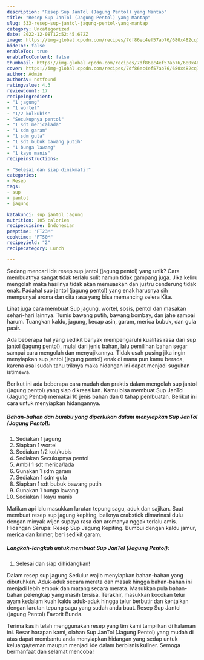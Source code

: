 ```yaml
---
description: "Resep Sup JanTol (Jagung Pentol) yang Mantap"
title: "Resep Sup JanTol (Jagung Pentol) yang Mantap"
slug: 533-resep-sup-jantol-jagung-pentol-yang-mantap
category: Uncategorized
date: 2022-12-08T12:52:45.672Z
image: https://img-global.cpcdn.com/recipes/7df86ec4ef57ab76/680x482cq70/sup-jantol-jagung-pentol-foto-resep-utama.jpg
hideToc: false
enableToc: true
enableTocContent: false
thumbnail: https://img-global.cpcdn.com/recipes/7df86ec4ef57ab76/680x482cq70/sup-jantol-jagung-pentol-foto-resep-utama.jpg
cover: https://img-global.cpcdn.com/recipes/7df86ec4ef57ab76/680x482cq70/sup-jantol-jagung-pentol-foto-resep-utama.jpg
author: Admin
authorAv: notfound
ratingvalue: 4.3
reviewcount: 17
recipeingredient:
- "1 jagung"
- "1 wortel"
- "1/2 kolkubis"
- "Secukupnya pentol"
- "1 sdt mericalada"
- "1 sdm garam"
- "1 sdm gula"
- "1 sdt bubuk bawang putih"
- "1 bunga lawang"
- "1 kayu manis"
recipeinstructions:

- "Selesai dan siap dinikmati!"
categories:
- Resep
tags:
- sup
- jantol
- jagung

katakunci: sup jantol jagung 
nutrition: 105 calories
recipecuisine: Indonesian
preptime: "PT23M"
cooktime: "PT50M"
recipeyield: "2"
recipecategory: Lunch

---
```





Sedang mencari ide resep sup jantol (jagung pentol) yang unik? Cara membuatnya sangat tidak terlalu sulit namun tidak gampang juga. Jika keliru mengolah maka hasilnya tidak akan memuaskan dan justru cenderung tidak enak. Padahal sup jantol (jagung pentol) yang enak harusnya sih mempunyai aroma dan cita rasa yang bisa memancing selera Kita.





Lihat juga cara membuat Sup jagung, wortel, sosis, pentol dan masakan sehari-hari lainnya. Tumis bawang putih, bawang bombay, dan jahe sampai harum. Tuangkan kaldu, jagung, kecap asin, garam, merica bubuk, dan gula pasir.

Ada beberapa hal yang sedikit banyak mempengaruhi kualitas rasa dari sup jantol (jagung pentol), mulai dari jenis bahan, lalu pemilihan bahan segar sampai cara mengolah dan menyajikannya. Tidak usah pusing jika ingin menyiapkan sup jantol (jagung pentol) enak di mana pun kamu berada, karena asal sudah tahu triknya maka hidangan ini dapat menjadi suguhan istimewa.






Berikut ini ada beberapa cara mudah dan praktis dalam mengolah sup jantol (jagung pentol) yang siap dikreasikan. Kamu bisa membuat Sup JanTol (Jagung Pentol) memakai 10 jenis bahan dan 0 tahap pembuatan. Berikut ini cara untuk menyiapkan hidangannya.

<!--inarticleads1-->

##### Bahan-bahan dan bumbu yang diperlukan dalam menyiapkan Sup JanTol (Jagung Pentol):

1. Sediakan 1 jagung
1. Siapkan 1 wortel
1. Sediakan 1/2 kol/kubis
1. Sediakan Secukupnya pentol
1. Ambil 1 sdt merica/lada
1. Gunakan 1 sdm garam
1. Sediakan 1 sdm gula
1. Siapkan 1 sdt bubuk bawang putih
1. Gunakan 1 bunga lawang
1. Sediakan 1 kayu manis


Matikan api lalu masukkan larutan tepung sagu, aduk dan sajikan. Saat membuat resep sup jagung kepiting, baiknya crabstick dimarinasi dulu dengan minyak wijen supaya rasa dan aromanya nggak terlalu amis. Hidangan Serupa: Resep Sup Jagung Kepiting. Bumbui dengan kaldu jamur, merica dan krimer, beri sedikit garam. 

<!--inarticleads2-->

##### Langkah-langkah untuk membuat Sup JanTol (Jagung Pentol):


1. Selesai dan siap dihidangkan!

Dalam resep sup jagung Sedulur wajib menyiapkan bahan-bahan yang dibutuhkan. Aduk-aduk secara merata dan masak hingga bahan-bahan ini menjadi lebih empuk dan matang secara merata. Masukkan pula bahan-bahan pelengkap yang masih tersisa. Terakhir, masukkan kocokan telur ayam kedalam kuah kaldu aduk-aduk hingga telur berbutir dan kentalkan dengan larutan tepung sagu yang sudah anda buat. Resep Sup Jantol (jagung Pentol) Favorit Bunda. 

Terima kasih telah menggunakan resep yang tim kami tampilkan di halaman ini. Besar harapan kami, olahan Sup JanTol (Jagung Pentol) yang mudah di atas dapat membantu anda menyiapkan hidangan yang sedap untuk keluarga/teman maupun menjadi ide dalam berbisnis kuliner. Semoga bermanfaat dan selamat mencoba!
